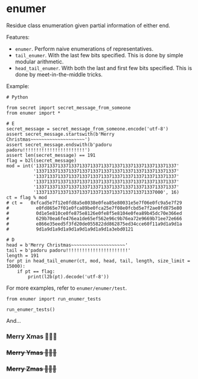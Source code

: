 <!--

-------------------------------------------------
@author   : Astrageldon
@contact  : astrageldon@gmail.com
@created  : 2024-12-23 17:33
@modified : 2024-12-24 17:01
-------------------------------------------------

-->



# enumer
Residue class enumeration given partial information of either end.

Features:
- `enumer`. Perform naive enumerations of representatives.
- `tail_enumer`. With the last few bits specified. This is done by simple modular arithmetic.
- `head_tail_enumer`. With both the last and first few bits specified. This is done by meet-in-the-middle tricks.

Example:
```
# Python

from secret import secret_message_from_someone
from enumer import *

# E
secret_message = secret_message_from_someone.encode('utf-8')
assert secret_message.startswith(b'Merry Christmas~~~~~~~~~~~~~~~~~~~~')
assert secret_message.endswith(b'padoru padoru!!!!!!!!!!!!!!!!!!!!!!!')
assert len(secret_message) == 191
flag = b2l(secret_message)
mod = int('1337133713371337133713371337133713371337133713371337'
          '1337133713371337133713371337133713371337133713371337'
          '1337133713371337133713371337133713371337133713371337'
          '1337133713371337133713371337133713371337133713371337'
          '1337133713371337133713371337133713371337133713371337'
          '13371337133713371337133713371337133713371337000', 16)
ct = flag % mod
# ct =   0xfcad5e7f12e0fd8a5e8038e0fea85e80031e5e7f06e0fc9a5e7f29
#          e0fd865e7f01e0fca89be0fca25e7f08e0fcbd5e7f2ae0fd875e80
#          0d1e5e810ce0fe875e8126e0fe8f5e8104e0fea89b45dc70e366ed
#          629b70ea6fe476ea1de65ef562e96c9b76ea72e9669b71ee72e666
#          e866e35eed5f3fd20de055822dd862875ed34cce60f11a9d1a9d1a
#          9d1a9d1a9d1a9d1a9d1a9d1a9d1a3ebd0121

# D
head = b'Merry Christmas~~~~~~~~~~~~~~~~~~~~'
tail = b'padoru padoru!!!!!!!!!!!!!!!!!!!!!!!'
length = 191
for pt in head_tail_enumer(ct, mod, head, tail, length, size_limit = 15000):
    if pt == flag:
        print(l2b(pt).decode('utf-8'))

```

For more examples, refer to `enumer/enumer/test`.
```
from enumer import run_enumer_tests

run_enumer_tests()
```

And...
### Merry Xmas 🎄🧑‍🎄
### ~~Merry Ymas 🎄🧑‍🎄~~
### ~~Merry Zmas 🎄🧑‍🎄~~